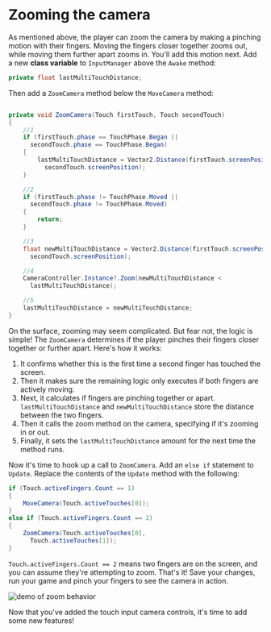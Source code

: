 # Zooming the camera

As mentioned above, the player can zoom the camera by making a pinching motion with their fingers. Moving the fingers closer together zooms out, while moving them further apart zooms in. You'll add this motion next. Add a new **class variable** to `InputManager` above the `Awake` method:

``` csharp
private float lastMultiTouchDistance;
```

Then add a `ZoomCamera` method below the `MoveCamera` method:

``` csharp

private void ZoomCamera(Touch firstTouch, Touch secondTouch)
{
    //1
    if (firstTouch.phase == TouchPhase.Began || 
      secondTouch.phase == TouchPhase.Began)
    {
        lastMultiTouchDistance = Vector2.Distance(firstTouch.screenPosition, 
          secondTouch.screenPosition);
    }

    //2
    if (firstTouch.phase != TouchPhase.Moved || 
      secondTouch.phase != TouchPhase.Moved)
    {
        return;
    }

    //3
    float newMultiTouchDistance = Vector2.Distance(firstTouch.screenPosition, 
      secondTouch.screenPosition);

    //4
    CameraController.Instance?.Zoom(newMultiTouchDistance < 
      lastMultiTouchDistance);

    //5
    lastMultiTouchDistance = newMultiTouchDistance;
}
```

On the surface, zooming may seem complicated. But fear not, the logic is simple! The `ZoomCamera` determines if the player pinches their fingers closer together or further apart. Here's how it works:

1.  It confirms whether this is the first time a second finger has touched the screen.
2.  Then it makes sure the remaining logic only executes if both fingers are actively moving.
3.  Next, it calculates if fingers are pinching together or apart. `lastMultiTouchDistance` and `newMultiTouchDistance` store the distance between the two fingers.
4.  Then it calls the zoom method on the camera, specifying if it's zooming in or out.
5.  Finally, it sets the `lastMultiTouchDistance` amount for the next time the method runs.

Now it's time to hook up a call to `ZoomCamera`. Add an `else if` statement to `Update`. Replace the contents of the `Update` method with the following:

``` csharp
if (Touch.activeFingers.Count == 1)
{
    MoveCamera(Touch.activeTouches[0]);
}
else if (Touch.activeFingers.Count == 2)
{
    ZoomCamera(Touch.activeTouches[0], 
      Touch.activeTouches[1]);
}
```

`Touch.activeFingers.Count == 2` means two fingers are on the screen, and you can assume they're attempting to zoom. That's it! Save your changes, run your game and pinch your fingers to see the camera in action.

![demo of zoom behavior]({{page.dir}}/images/zoomDemo.gif)

Now that you've added the touch input camera controls, it's time to add some new features!
